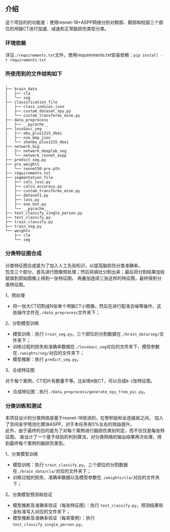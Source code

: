 ## 介绍
这个项目的的功能是：使用resnet-18+ASPP网络分别对额部、颞部和枕部三个部位的颅脑CT进行加速、减速和正常脑损伤类型分类。
### 环境依赖  
详见`./requirements.txt`文件，使用requirements.txt安装依赖：`pip install -r requirements.txt `
### 所使用到的文件结构如下
```angular2
.
├── brain_data
│   ├── cla
│   └── seg
├── classification_file
│   ├── class_indices.json
│   ├── custom_dataset_npy.py
│   └── custom_transforms_mine.py
├── data_preprocess
│   ├── __pycache__
├── loss&acc_seg
│   ├── ebu_plus1215_4bei
│   ├── nie_bmp_json
│   └── zhenbu_plus1215_4bei
├── network_big
│   ├── network_deeplab_seg
│   └── network_resnet_aspp
├── predict_seg.py
├── pre_weights
│   └── resnet50-pre.pth
├── requirements.txt
├── segmentation_file
│   ├── calc_loss.py
│   ├── calcu_accuracy.py
│   ├── custom_transforms_mine.py
│   ├── dataset1.py
│   ├── loss.py
│   ├── one_hot.py
│   └── __pycache__
├── test_classify_single_person.py
├── test_classify.py
├── train_classify.py
├── train_seg.py
└── weights
    ├── cla
    └── seg     
```
###  分类特征图合成
分类特征图合成是为了加入人工先验知识，以提高脑损伤分类准确率。  
包含三个部分，首先进行图像预处理；然后将病灶分割出来；最后将分割结果加权赋值到原始图像上得到一张特征图，
再叠加连续三张这样的特征图，最终得到分类特征图。 

1、预处理  
- 将一张大CT切割成N张单个颅脑CT小图像，然后在进行配准去噪等操作，这些操作文件在`./data_preprocess`文件夹下；
  
2、分割模型训练
- 模型训练：执行 `train_seg.py`。三个部位的分割数据在`./brain_data/seg/`文件夹下； 
- 训练过程的损失和准确率数据在`./loss&acc_seg`对应的文件夹下，模型参数在`./weights/seg/`对应的文件夹下；  
- 模型推断：执行 `predict_seg.py`。

3、合成特征图

对于每个案例，CT切片有数量不等。比如有`N`张CT，可以合成`N-2`张特征图。
- 合成特征图：执行`./data_preprocess/generate_npy_from_pic.py`。

###  分类训练和测试
本项目设计的分类网络是基于resnet-18改进的，在卷积层和全连接层之间，
加入了空间金字塔池化模块ASPP，对于本任务有5%左右的效益提升。  
此外，由于最终的目的是为了对每个案例进行脑损伤类别判定，而不仅仅是每张特征图。
故设计了一个基于经验的判别算法，对分类网络的输出结果再次处理，得到最终每个案例的脑损伤类型。  

1、分类模型训练
- 模型训练：执行 `train_classify.py`。三个部位的分割数据在`./brain_data/cla/`对应的文件夹下； 
- 训练过程的损失、准确率数据以及模型参数在`./weights/cla/`对应的文件夹下；  

2、分类模型预测和验证  
- 模型推断及准确率验证（每张特征图）：执行 `test_classify.py`，预测结果和金标准写入对应的文件夹下；  
- 模型推断及准确率验证（每哥案例）：执行 `test_classify_single_person.py`。  

